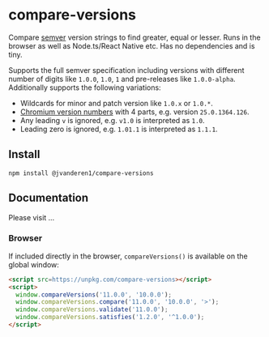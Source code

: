 # compare-versions

[//]: # '![Build Status](https://github.com/omichelsen/compare-versions/actions/workflows/ci.yml/badge.svg)'
[//]: # '[![Coverage Status](https://coveralls.io/repos/omichelsen/compare-versions/badge.svg?branch=master&service=github)](https://coveralls.io/github/omichelsen/compare-versions?branch=master)'
[//]: # '[![npm bundle size (minified + gzip)](https://img.shields.io/bundlephobia/minzip/compare-versions.svg)](https://bundlephobia.com/result?p=compare-versions)'

Compare [semver](https://semver.org/) version strings to find greater, equal or lesser. Runs in the browser as well as Node.ts/React Native etc. Has no dependencies and is tiny.

Supports the full semver specification including versions with different number of digits like `1.0.0`, `1.0`, `1` and pre-releases like `1.0.0-alpha`. Additionally supports the following variations:

- Wildcards for minor and patch version like `1.0.x` or `1.0.*`.
- [Chromium version numbers](https://www.chromium.org/developers/version-numbers) with 4 parts, e.g. version `25.0.1364.126`.
- Any leading `v` is ignored, e.g. `v1.0` is interpreted as `1.0`.
- Leading zero is ignored, e.g. `1.01.1` is interpreted as `1.1.1`.

## Install

```shell
npm install @jvanderen1/compare-versions
```

## Documentation

Please visit ...

### Browser

If included directly in the browser, `compareVersions()` is available on the global window:

```html
<script src=https://unpkg.com/compare-versions></script>
<script>
  window.compareVersions('11.0.0', '10.0.0');
  window.compareVersions.compare('11.0.0', '10.0.0', '>');
  window.compareVersions.validate('11.0.0');
  window.compareVersions.satisfies('1.2.0', '^1.0.0');
</script>
```
